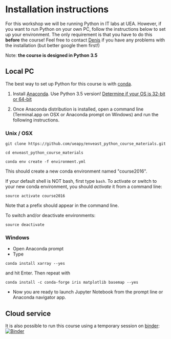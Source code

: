 # Installation instructions

For this workshop we will be running Python in IT labs at UEA. However, if you want to run Python on your own PC, follow the instructions below to set up your environment. The only requirement is that you have to do this **before** the course! Feel free to contact [Denis](mailto:d.sergeev@uea.ac.uk) if you have any problems with the installation (but better google them first!)

Note: **the course is designed in Python 3.5**

## Local PC

The best way to set up Python for this course is with [conda](http://conda.pydata.org/docs/).

1. Install [Anaconda](https://www.continuum.io/downloads). Use Python 3.5 version! [Determine if your OS is 32-bit or 64-bit](http://www.computerhope.com/issues/ch001121.htm)

2. Once Anaconda distribution is installed, open a command line (Terminal.app on OSX or Anaconda prompt on Windows) and run the following instructions.

### Unix / OSX
```
git clone https://github.com/ueapy/enveast_python_course_materials.git
```
```
cd enveast_python_course_materials
```
```
conda env create -f environment.yml
```
This should create a new conda environment named "course2016".

If your default shell is NOT bash, first type `bash`. To activate or switch to your new conda environment, you should *activate* it from a command line:
```
source activate course2016
```
Note that a prefix should appear in the command line.

To switch and/or deactivate environments:
```
source deactivate
```

### Windows
* Open Anaconda prompt
* Type
```
conda install xarray --yes
```
and hit Enter. Then repeat with
```
conda install -c conda-forge iris matplotlib basemap --yes
```
* Now you are ready to launch Jupyter Notebook from the prompt line or Anaconda navigator app.


## Cloud service
It is also possible to run this course using a temporary session on [binder](mybinder.org): [![Binder](http://mybinder.org/badge.svg)](http://mybinder.org:/repo/ueapy/enveast_python_course_materials)
